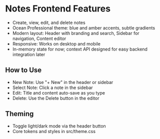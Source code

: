 # Notes Frontend Features

- Create, view, edit, and delete notes
- Ocean Professional theme: blue and amber accents, subtle gradients
- Modern layout: Header with branding and search, Sidebar for navigation, Content editor
- Responsive: Works on desktop and mobile
- In-memory state for now; context API designed for easy backend integration later

## How to Use

- New Note: Use "+ New" in the header or sidebar
- Select Note: Click a note in the sidebar
- Edit: Title and content auto-save as you type
- Delete: Use the Delete button in the editor

## Theming

- Toggle light/dark mode via the header button
- Core tokens and styles in src/theme.css
